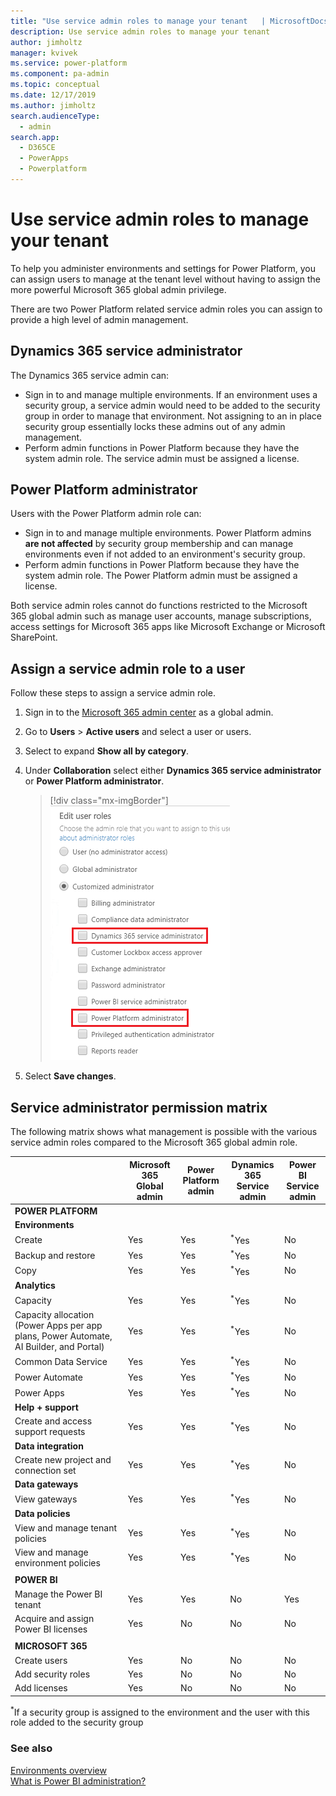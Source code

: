 ```yaml
---
title: "Use service admin roles to manage your tenant   | MicrosoftDocs"
description: Use service admin roles to manage your tenant 
author: jimholtz
manager: kvivek
ms.service: power-platform
ms.component: pa-admin
ms.topic: conceptual
ms.date: 12/17/2019
ms.author: jimholtz
search.audienceType: 
  - admin
search.app: 
  - D365CE
  - PowerApps
  - Powerplatform
---
```

# Use service admin roles to manage your tenant

To help you administer environments and settings for Power Platform, you can assign users to manage at the tenant level without having to assign the more powerful Microsoft 365 global admin privilege.  

There are two Power Platform related service admin roles you can assign to provide a high level of admin management.

## Dynamics 365 service administrator

The Dynamics 365 service admin can:

- Sign in to and manage multiple environments. If an environment uses a security group, a service admin would need to be added to the security group in order to manage that environment. Not assigning to an in place security group essentially locks these admins out of any admin management. 
- Perform admin functions in Power Platform because they have the system admin role. The service admin must be assigned a license.  

## Power Platform administrator 
  
 Users with the Power Platform admin role can:  
  
- Sign in to and manage multiple environments. Power Platform admins **are not affected** by security group membership and can manage environments even if not added to an environment's security group.
- Perform admin functions in Power Platform because they have the system admin role. The Power Platform admin must be assigned a license.  
  
Both service admin roles cannot do functions restricted to the Microsoft 365 global admin such as manage user accounts, manage subscriptions, access settings for Microsoft 365 apps like Microsoft Exchange or Microsoft SharePoint.  
  
## Assign a service admin role to a user

Follow these steps to assign a service admin role.

1. Sign in to the [Microsoft 365 admin center](https://admin.microsoft.com/) as a global admin.

2. Go to **Users** > **Active users** and select a user or users.
  
3. Select to expand **Show all by category**.

4. Under **Collaboration** select either **Dynamics 365 service administrator** or **Power Platform administrator**. 

   > [!div class="mx-imgBorder"] 
   > ![Power Platform admin](../admin/media/power-platform-admin.png "Power Platform admin")  
  
5. Select **Save changes**.

## Service administrator permission matrix

The following matrix shows what management is possible with the various service admin roles compared to the Microsoft 365 global admin role.

|    |Microsoft 365<br>Global admin<br />  |Power Platform<br>admin <br />  |Dynamics 365<br>Service admin<br />  | Power BI<br>Service admin<br />  |
|---------|---------|---------|---------|---------|
|**POWER PLATFORM** |||||  
|**Environments** |||||  
|Create|Yes|Yes|<sup>*</sup>Yes|No|  
|Backup and restore|Yes|Yes| <sup>*</sup>Yes|No|  
|Copy |Yes|Yes|<sup>*</sup>Yes|No|  
|**Analytics**|||||
|Capacity|Yes|Yes|<sup>*</sup>Yes|No|  
|Capacity allocation (Power Apps per app plans, Power Automate, AI Builder, and Portal) |Yes|Yes|<sup>*</sup>Yes|No|
|Common Data Service|Yes|Yes|<sup>*</sup>Yes|No|  
|Power Automate|Yes|Yes|<sup>*</sup>Yes|No|  
|Power Apps|Yes|Yes|<sup>*</sup>Yes|No|  
|**Help + support**|||||
|Create and access support requests|Yes|Yes|<sup>*</sup>Yes|No|  
|**Data integration**|||||
|Create new project and connection set|Yes|Yes|<sup>*</sup>Yes|No|  
|**Data gateways**|||||
|View gateways|Yes|Yes|<sup>*</sup>Yes|No|  
|**Data policies**|||||
|View and manage tenant policies|Yes|Yes|<sup>*</sup>Yes|No|  
|View and manage environment policies|Yes|Yes|<sup>*</sup>Yes|No|  
||||||
|**POWER BI**|||||  
|Manage the Power BI tenant|Yes|Yes|No|Yes|  
|Acquire and assign Power BI licenses|Yes|No|No|No|  
||||||
|**MICROSOFT 365**|||||  
|Create users|Yes|No|No|No|  
|Add security roles|Yes|No|No|No|  
|Add licenses|Yes|No|No|No|  

<sup>*</sup>If a security group is assigned to the environment and the user with this role added to the security group

### See also  
[Environments overview](environments-overview.md)<br />
[What is Power BI administration?](https://docs.microsoft.com/power-bi/service-admin-administering-power-bi-in-your-organization)
